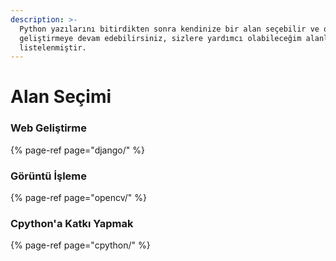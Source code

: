 ```yaml
---
description: >-
  Python yazılarını bitirdikten sonra kendinize bir alan seçebilir ve o alanda kendinizi
  geliştirmeye devam edebilirsiniz, sizlere yardımcı olabileceğim alanlar aşağıda
  listelenmiştir.
---
```


# Alan Seçimi

### Web Geliştirme

{% page-ref page="django/" %}

### Görüntü İşleme

{% page-ref page="opencv/" %}

### Cpython'a Katkı Yapmak

{% page-ref page="cpython/" %}
